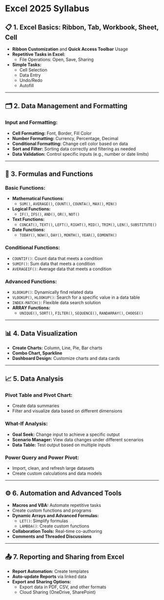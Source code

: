 # **Excel 2025 Syllabus**

## 📋 **1. Excel Basics: Ribbon, Tab, Workbook, Sheet, Cell**
- **Ribbon Customization** and **Quick Access Toolbar** Usage  
- **Repetitive Tasks in Excel:**  
  - File Operations: Open, Save, Sharing  
- **Simple Tasks:**  
  - Cell Selection  
  - Data Entry  
  - Undo/Redo  
  - Autofill

---

## 🗂️ **2. Data Management and Formatting**
### **Input and Formatting:**
- **Cell Formatting:** Font, Border, Fill Color  
- **Number Formatting:** Currency, Percentage, Decimal  
- **Conditional Formatting:** Change cell color based on data  
- **Sort and Filter:** Sorting data correctly and filtering as needed  
- **Data Validation:** Control specific inputs (e.g., number or date limits)

---

## 🔢 **3. Formulas and Functions**
### **Basic Functions:**
- **Mathematical Functions:**  
  - `SUM()`, `AVERAGE()`, `COUNT()`, `COUNTA()`, `MAX()`, `MIN()`
- **Logical Functions:**  
  - `IF()`, `IFS()`, `AND()`, `OR()`, `NOT()`
- **Text Functions:**  
  - `CONCAT()`, `TEXT()`, `LEFT()`, `RIGHT()`, `MID()`, `TRIM()`, `LEN()`, `SUBSTITUTE()`
- **Date Functions:**  
  - `TODAY()`, `NOW()`, `DAY()`, `MONTH()`, `YEAR()`, `EOMONTH()`

### **Conditional Functions:**
- `COUNTIF()`: Count data that meets a condition  
- `SUMIF()`: Sum data that meets a condition  
- `AVERAGEIF()`: Average data that meets a condition  

### **Advanced Functions:**
- `XLOOKUP()`: Dynamically find related data  
- `VLOOKUP()`, `HLOOKUP()`: Search for a specific value in a data table  
- `INDEX-MATCH()`: Flexible data search solution  
- **ARRAY Functions:**  
  - `UNIQUE()`, `SORT()`, `FILTER()`, `SEQUENCE()`, `RANDARRAY()`, `CHOOSE()`

---

## 📊 **4. Data Visualization**
- **Create Charts:** Column, Line, Pie, Bar charts  
- **Combo Chart, Sparkline**  
- **Dashboard Design:** Customize charts and data cards

---

## 📈 **5. Data Analysis**
### **Pivot Table and Pivot Chart:**
- Create data summaries  
- Filter and visualize data based on different dimensions  

### **What-If Analysis:**
- **Goal Seek:** Change input to achieve a specific output  
- **Scenario Manager:** View data changes under different scenarios  
- **Data Table:** Test output based on multiple inputs  

### **Power Query and Power Pivot:**
- Import, clean, and refresh large datasets  
- Create custom calculations and data models

---

## ⚙️ **6. Automation and Advanced Tools**
- **Macros and VBA:** Automate repetitive tasks  
- Create custom functions and programs  
- **Dynamic Arrays and Advanced Formulas:**  
  - `LET()`: Simplify formulas  
  - `LAMBDA()`: Create custom functions  
- **Collaboration Tools:** Real-time co-authoring  
- **Comments and Threaded Discussions**

---

## 📤 **7. Reporting and Sharing from Excel**
- **Report Automation:** Create templates  
- **Auto-update Reports** via linked data  
- **Export and Sharing Options:**  
  - Export data in PDF, CSV, and other formats  
  - Cloud Sharing (OneDrive, SharePoint)

